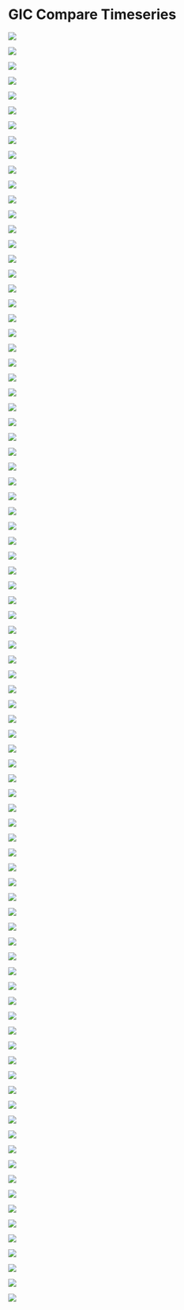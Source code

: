 # GIC Compare Timeseries
![](_processed/10052/GIC_compare_timeseries.png)

![](_processed/10052/GIC_compare_correlation.png)

![](_processed/10076/GIC_compare_timeseries.png)

![](_processed/10076/GIC_compare_correlation.png)

![](_processed/10099/GIC_compare_timeseries.png)

![](_processed/10099/GIC_compare_correlation.png)

![](_processed/10238/GIC_compare_timeseries.png)

![](_processed/10238/GIC_compare_correlation.png)

![](_processed/10255/GIC_compare_timeseries.png)

![](_processed/10255/GIC_compare_correlation.png)

![](_processed/10622/GIC_compare_timeseries.png)

![](_processed/10622/GIC_compare_correlation.png)

![](_processed/10063/GIC_compare_timeseries.png)

![](_processed/10063/GIC_compare_correlation.png)

![](_processed/10077/GIC_compare_timeseries.png)

![](_processed/10077/GIC_compare_correlation.png)

![](_processed/10079/GIC_compare_timeseries.png)

![](_processed/10079/GIC_compare_correlation.png)

![](_processed/10113/GIC_compare_timeseries.png)

![](_processed/10113/GIC_compare_correlation.png)

![](_processed/10114/GIC_compare_timeseries.png)

![](_processed/10114/GIC_compare_correlation.png)

![](_processed/10115/GIC_compare_timeseries.png)

![](_processed/10115/GIC_compare_correlation.png)

![](_processed/10402/GIC_compare_timeseries.png)

![](_processed/10402/GIC_compare_correlation.png)

![](_processed/10428/GIC_compare_timeseries.png)

![](_processed/10428/GIC_compare_correlation.png)

![](_processed/10659/GIC_compare_timeseries.png)

![](_processed/10659/GIC_compare_correlation.png)

![](_processed/10660/GIC_compare_timeseries.png)

![](_processed/10660/GIC_compare_correlation.png)

![](_processed/10693/GIC_compare_timeseries.png)

![](_processed/10693/GIC_compare_correlation.png)

![](_processed/10184/GIC_compare_timeseries.png)

![](_processed/10184/GIC_compare_correlation.png)

![](_processed/10185/GIC_compare_timeseries.png)

![](_processed/10185/GIC_compare_correlation.png)

![](_processed/10186/GIC_compare_timeseries.png)

![](_processed/10186/GIC_compare_correlation.png)

![](_processed/10187/GIC_compare_timeseries.png)

![](_processed/10187/GIC_compare_correlation.png)

![](_processed/10195/GIC_compare_timeseries.png)

![](_processed/10195/GIC_compare_correlation.png)

![](_processed/10197/GIC_compare_timeseries.png)

![](_processed/10197/GIC_compare_correlation.png)

![](_processed/10203/GIC_compare_timeseries.png)

![](_processed/10203/GIC_compare_correlation.png)

![](_processed/10204/GIC_compare_timeseries.png)

![](_processed/10204/GIC_compare_correlation.png)

![](_processed/10208/GIC_compare_timeseries.png)

![](_processed/10208/GIC_compare_correlation.png)

![](_processed/10212/GIC_compare_timeseries.png)

![](_processed/10212/GIC_compare_correlation.png)

![](_processed/10220/GIC_compare_timeseries.png)

![](_processed/10220/GIC_compare_correlation.png)

![](_processed/10250/GIC_compare_timeseries.png)

![](_processed/10250/GIC_compare_correlation.png)

![](_processed/bullrun/GIC_compare_timeseries.png)

![](_processed/bullrun/GIC_compare_correlation.png)

![](_processed/gleason/GIC_compare_timeseries.png)

![](_processed/gleason/GIC_compare_correlation.png)

![](_processed/johnsonville/GIC_compare_timeseries.png)

![](_processed/johnsonville/GIC_compare_correlation.png)

![](_processed/montgomery/GIC_compare_timeseries.png)

![](_processed/montgomery/GIC_compare_correlation.png)

![](_processed/paradise3/GIC_compare_timeseries.png)

![](_processed/paradise3/GIC_compare_correlation.png)

![](_processed/pinhook/GIC_compare_timeseries.png)

![](_processed/pinhook/GIC_compare_correlation.png)

![](_processed/raccoonmountain/GIC_compare_timeseries.png)

![](_processed/raccoonmountain/GIC_compare_correlation.png)

![](_processed/rutherford/GIC_compare_timeseries.png)

![](_processed/rutherford/GIC_compare_correlation.png)

![](_processed/shelby/GIC_compare_timeseries.png)

![](_processed/shelby/GIC_compare_correlation.png)

![](_processed/southaven/GIC_compare_timeseries.png)

![](_processed/southaven/GIC_compare_correlation.png)

![](_processed/sullivan/GIC_compare_timeseries.png)

![](_processed/sullivan/GIC_compare_correlation.png)

![](_processed/union/GIC_compare_timeseries.png)

![](_processed/union/GIC_compare_correlation.png)

![](_processed/weakley/GIC_compare_timeseries.png)

![](_processed/weakley/GIC_compare_correlation.png)

![](_processed/widowscreek/GIC_compare_timeseries.png)

![](_processed/widowscreek/GIC_compare_correlation.png)
